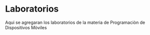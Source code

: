 # Laboratorios
Aqui se agregaran los laboratorios de la materia de Programaciòn de Dispositivos Mòviles
